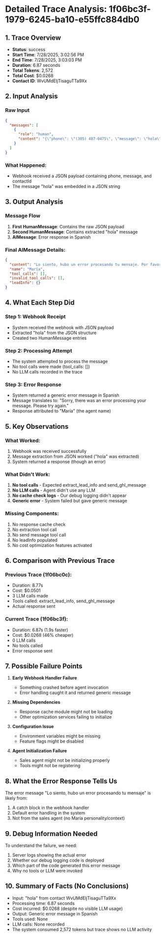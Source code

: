 # Detailed Trace Analysis: 1f06bc3f-1979-6245-ba10-e55ffc884db0

## 1. Trace Overview
- **Status**: success
- **Start Time**: 7/28/2025, 3:02:56 PM
- **End Time**: 7/28/2025, 3:03:03 PM
- **Duration**: 6.87 seconds
- **Total Tokens**: 2,572
- **Total Cost**: $0.0268
- **Contact ID**: WvUMdEljTisaguTTa9Xx

## 2. Input Analysis

### Raw Input
```json
{
  "messages": [
    {
      "role": "human",
      "content": "{\"phone\": \"(305) 487-0475\", \"message\": \"hola\",   \"contactId\": \"WvUMdEljTisaguTTa9Xx\"}"
    }
  ]
}
```

### What Happened:
- Webhook received a JSON payload containing phone, message, and contactId
- The message "hola" was embedded in a JSON string

## 3. Output Analysis

### Message Flow
1. **First HumanMessage**: Contains the raw JSON payload
2. **Second HumanMessage**: Contains extracted "hola" message
3. **AIMessage**: Error response in Spanish

### Final AIMessage Details:
```json
{
  "content": "Lo siento, hubo un error procesando tu mensaje. Por favor intenta de nuevo.",
  "name": "María",
  "tool_calls": [],
  "invalid_tool_calls": [],
  "leadInfo": {}
}
```

## 4. What Each Step Did

### Step 1: Webhook Receipt
- System received the webhook with JSON payload
- Extracted "hola" from the JSON structure
- Created two HumanMessage entries

### Step 2: Processing Attempt
- The system attempted to process the message
- No tool calls were made (tool_calls: [])
- No LLM calls recorded in the trace

### Step 3: Error Response
- System returned a generic error message in Spanish
- Message translates to: "Sorry, there was an error processing your message. Please try again."
- Response attributed to "María" (the agent name)

## 5. Key Observations

### What Worked:
1. Webhook was received successfully
2. Message extraction from JSON worked ("hola" was extracted)
3. System returned a response (though an error)

### What Didn't Work:
1. **No tool calls** - Expected extract_lead_info and send_ghl_message
2. **No LLM calls** - Agent didn't use any LLM
3. **No cache check logs** - Our debug logging didn't appear
4. **Generic error** - System failed but gave generic message

### Missing Components:
1. No response cache check
2. No extraction tool call
3. No send message tool call
4. No leadInfo populated
5. No cost optimization features activated

## 6. Comparison with Previous Trace

### Previous Trace (1f06bc0c):
- Duration: 8.77s
- Cost: $0.0501
- 3 LLM calls made
- Tools called: extract_lead_info, send_ghl_message
- Actual response sent

### Current Trace (1f06bc3f):
- Duration: 6.87s (1.9s faster)
- Cost: $0.0268 (46% cheaper)
- 0 LLM calls
- No tools called
- Error response sent

## 7. Possible Failure Points

1. **Early Webhook Handler Failure**
   - Something crashed before agent invocation
   - Error handling caught it and returned generic message

2. **Missing Dependencies**
   - Response cache module might not be loading
   - Other optimization services failing to initialize

3. **Configuration Issue**
   - Environment variables might be missing
   - Feature flags might be disabled

4. **Agent Initialization Failure**
   - Sales agent might not be initializing properly
   - Tools might not be registering

## 8. What the Error Response Tells Us

The error message "Lo siento, hubo un error procesando tu mensaje" is likely from:
1. A catch block in the webhook handler
2. Default error handling in the system
3. Not from the sales agent (no María personality/context)

## 9. Debug Information Needed

To understand the failure, we need:
1. Server logs showing the actual error
2. Whether our debug logging code is deployed
3. Which part of the code generated this error message
4. Why no tools or LLM were invoked

## 10. Summary of Facts (No Conclusions)

- Input: "hola" from contact WvUMdEljTisaguTTa9Xx
- Processing time: 6.87 seconds
- Cost incurred: $0.0268 (despite no visible LLM usage)
- Output: Generic error message in Spanish
- Tools used: None
- LLM calls: None recorded
- The system consumed 2,572 tokens but trace shows no LLM activity